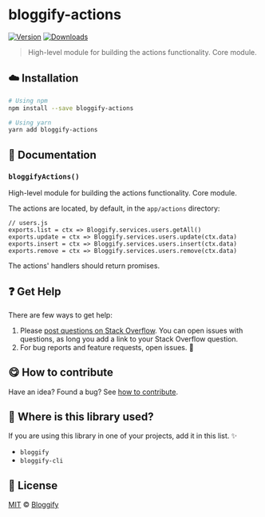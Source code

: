 <!-- Please do not edit this file. Edit the `blah` field in the `package.json` instead. If in doubt, open an issue. -->


















# bloggify-actions

 [![Version](https://img.shields.io/npm/v/bloggify-actions.svg)](https://www.npmjs.com/package/bloggify-actions) [![Downloads](https://img.shields.io/npm/dt/bloggify-actions.svg)](https://www.npmjs.com/package/bloggify-actions)







> High-level module for building the actions functionality. Core module.

















## :cloud: Installation

```sh
# Using npm
npm install --save bloggify-actions

# Using yarn
yarn add bloggify-actions
```






















## :memo: Documentation


### `bloggifyActions()`
High-level module for building the actions functionality. Core module.

The actions are located, by default, in the `app/actions` directory:

```
// users.js
exports.list = ctx => Bloggify.services.users.getAll()
exports.update = ctx => Bloggify.services.users.update(ctx.data)
exports.insert = ctx => Bloggify.services.users.insert(ctx.data)
exports.remove = ctx => Bloggify.services.users.remove(ctx.data)
```

The actions' handlers should return promises.









## :question: Get Help

There are few ways to get help:



 1. Please [post questions on Stack Overflow](https://stackoverflow.com/questions/ask). You can open issues with questions, as long you add a link to your Stack Overflow question.
 2. For bug reports and feature requests, open issues. :bug:














## :yum: How to contribute
Have an idea? Found a bug? See [how to contribute][contributing].
















## :dizzy: Where is this library used?
If you are using this library in one of your projects, add it in this list. :sparkles:

 - `bloggify`
 - `bloggify-cli`











## :scroll: License

[MIT][license] © [Bloggify][website]






[license]: /LICENSE
[website]: https://bloggify.org
[contributing]: /CONTRIBUTING.md
[docs]: /DOCUMENTATION.md
